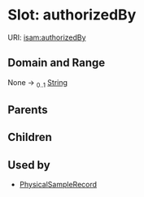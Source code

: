 
# Slot: authorizedBy




URI: [isam:authorizedBy](http://resource.isamples.org/schema/authorizedBy)


## Domain and Range

None &#8594;  <sub>0..1</sub> [String](types/String.md)

## Parents


## Children


## Used by

 * [PhysicalSampleRecord](PhysicalSampleRecord.md)
